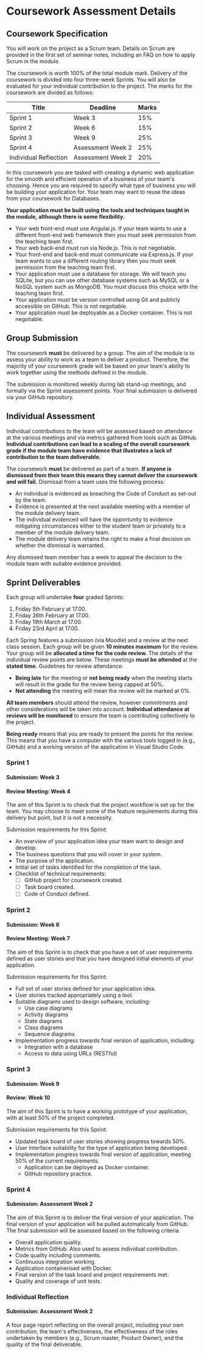 # Coursework Assessment Details

## Coursework Specification

You will work on the project as a Scrum team. Details on Scrum are provided in the first set of seminar notes, including an FAQ on how to apply Scrum in the module.

The coursework is worth 100% of the total module mark. Delivery of the coursework is divided into four three-week Sprints. You will also be evaluated for your individual contribution to the project. The marks for the coursework are divided as follows:

| **Title**             | **Deadline**      | **Marks** |
| --------------------- | ----------------- | --------- |
| Sprint 1              | Week 3            | 15%       |
| Sprint 2              | Week 6            | 15%       |
| Sprint 3              | Week 9            | 25%       |
| Sprint 4              | Assessment Week 2 | 25%       |
| Individual Reflection | Assessment Week 2 | 20%       |

In this coursework you are tasked with creating a dynamic web application for the smooth and efficient operation of a business of your team's choosing. Hence you are required to specify what type of business you will be building your application for. Your team may want to reuse the ideas from your coursework for Databases.

**Your application must be built using the tools and techniques taught in the module, although there is some flexibility.**

- Your web front-end must use Angular.js. If your team wants to use a different front-end web framework then you must seek permission from the teaching team first.
- Your web back-end must run via Node.js. This is not negotiable.
- Your front-end and back-end must communicate via Express.js. If your team wants to use a different routing library then you must seek permission from the teaching team first.
- Your application must use a database for storage. We will teach you SQLite, but you can use other database systems such as MySQL or a NoSQL system such as MongoDB. You must discuss this choice with the teaching team first.
- Your application must be version controlled using Git and publicly accessible on GitHub. This is not negotiable.
- Your application must be deployable as a Docker container. This is not negotiable.

## Group Submission

The coursework **must** be delivered by a group. The aim of the module is to assess your ability to work as a team to deliver a product. Therefore, the majority of your coursework grade will be based on your team's ability to work together using the methods defined in the module.

The submission is monitored weekly during lab stand-up meetings, and formally via the Sprint assessment points. Your final submission is delivered via your GitHub repository.

## Individual Assessment

Individual contributions to the team will be assessed based on attendance at the various meetings and via metrics gathered from tools such as GitHub. **Individual contributions can lead to a scaling of the overall coursework grade if the module team have evidence that illustrates a lack of contribution to the team deliverable.**

The coursework **must** be delivered as part of a team. **If anyone is dismissed from their team this means they cannot deliver the coursework and will fail.** Dismissal from a team uses the following process:

- An individual is evidenced as breaching the Code of Conduct as set-out by the team.
- Evidence is presented at the next available meeting with a member of the module delivery team.
- The individual evidenced will have the opportunity to evidence mitigating circumstances either to the student team or privately to a member of the module delivery team.
- The module delivery team retains the right to make a final decision on whether the dismissal is warranted.

Any dismissed team member has a week to appeal the decision to the module team with suitable evidence provided.

## Sprint Deliverables

Each group will undertake **four** graded Sprints:

1. Friday 5th February at 17.00.
2. Friday 26th February at 17.00.
3. Friday 19th March at 17.00.
4. Friday 23rd April at 17.00.

Each Spring features a submission (via Moodle) and a review at the next class session. Each group will be given **10 minutes maximum** for the review. Your group will be **allocated a time for the code review.** The details of the individual review points are below. These meetings **must be attended** at the **stated time.** Guidelines for review attendance:

- **Being late** for the meeting or **not being ready** when the meeting starts will result in the grade for the review being capped at 50%.
- **Not attending** the meeting will mean the review will be marked at 0%.

**All team members** should attend the review, however commitments and other considerations will be taken into account. **Individual attendance at reviews will be monitored** to ensure the team is contributing collectively to the project.

**Being ready** means that you are ready to present the points for the review. This means that you have a computer with the various tools logged in (e.g., GitHub) and a working version of the application in Visual Studio Code.

### Sprint 1

#### Submission: Week 3

#### Review Meeting: Week 4

The aim of this Sprint is to check that the project workflow is set up for the team. You may choose to meet some of the feature requirements during this delivery but point, but it is not a necessity.

Submission requirements for this Sprint:

- An overview of your application idea your team want to design and develop.
- The business questions that you will cover in your system.
- The purpose of the application.
- Initial set of tasks identified for the completion of the task.
- Checklist of technical requirements:
  - [ ] GitHub project for coursework created.
  - [ ] Task board created.
  - [ ] Code of Conduct defined.

### Sprint 2

#### Submission: Week 6

#### Review Meeting: Week 7

The aim of this Sprint is to check that you have a set of user requirements defined as user stories and that you have designed initial elements of your application.

Submission requirements for this Sprint:

- Full set of user stories defined for your application idea.
- User stories tracked appropriately using a tool.
- Suitable diagrams used to design software, including:
  - Use case diagrams
  - Activity diagrams
  - State diagrams
  - Class diagrams
  - Sequence diagrams
- Implementation progress towards final version of application, including:
  - Integration with a database
  - Access to data using URLs (RESTful)

### Sprint 3

#### Submission: Week 9

#### Review: Week 10

The aim of this Sprint is to have a working prototype of your application, with at least 50% of the project completed.

Submission requirements for this Sprint:

- Updated task board of user stories showing progress towards 50%.
- User interface suitability for the type of application being developed.
- Implementation progress towards final version of application, meeting 50% of the current requirements.
  - Application can be deployed as Docker container.
  - GitHub repository practice.

### Sprint 4

#### Submission: Assessment Week 2

The aim of this Sprint is to deliver the final version of your application. The final version of your application will be pulled automatically from GitHub. The final submission will be assessed based on the following criteria.

- Overall application quality.
- Metrics from GitHub. Also used to assess individual contribution.
- Code quality including comments.
- Continuous integration working.
- Application containerised with Docker.
- Final version of the task board and project requirements met.
- Quality and coverage of unit tests.

### Individual Reflection

#### Submission: Assessment Week 2

A four page report reflecting on the overall project, including your own contribution, the team's effectiveness, the effectiveness of the roles undertaken by members (e.g., Scrum master, Product Owner), and the quality of the final deliverable.